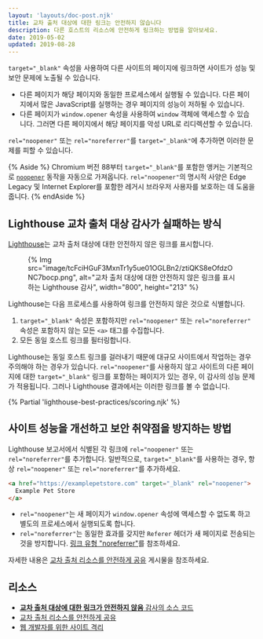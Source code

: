 ```yaml
---
layout: 'layouts/doc-post.njk'
title: 교차 출처 대상에 대한 링크는 안전하지 않습니다
description: 다른 호스트의 리소스에 안전하게 링크하는 방법을 알아보세요.
date: 2019-05-02
updated: 2019-08-28
---
```


`target="_blank"` 속성을 사용하여 다른 사이트의 페이지에 링크하면 사이트가 성능 및 보안 문제에 노출될 수 있습니다.

- 다른 페이지가 해당 페이지와 동일한 프로세스에서 실행될 수 있습니다. 다른 페이지에서 많은 JavaScript를 실행하는 경우 페이지의 성능이 저하될 수 있습니다.
- 다른 페이지가 `window.opener` 속성을 사용하여 `window` 객체에 액세스할 수 있습니다. 그러면 다른 페이지에서 해당 페이지를 악성 URL로 리디렉션할 수 있습니다.

`rel="noopener"` 또는 `rel="noreferrer"`를 `target="_blank"`에 추가하면 이러한 문제를 피할 수 있습니다.

{% Aside %} Chromium 버전 88부터 `target="_blank"`를 포함한 앵커는 기본적으로 [`noopener`](https://www.chromestatus.com/feature/6140064063029248) 동작을 자동으로 가져옵니다. `rel="noopener"`의 명시적 사양은 Edge Legacy 및 Internet Explorer를 포함한 레거시 브라우저 사용자를 보호하는 데 도움을 줍니다. {% endAside %}

## Lighthouse 교차 출처 대상 감사가 실패하는 방식

[Lighthouse](https://developers.google.com/web/tools/lighthouse/)는 교차 출처 대상에 대한 안전하지 않은 링크를 표시합니다.

<figure>{% Img src="image/tcFciHGuF3MxnTr1y5ue01OGLBn2/ztiQKS8eOfdzONC7bocp.png", alt="교차 출처 대상에 대한 안전하지 않은 링크를 표시하는 Lighthouse 감사", width="800", height="213" %}</figure>

Lighthouse는 다음 프로세스를 사용하여 링크를 안전하지 않은 것으로 식별합니다.

1. `target="_blank"` 속성은 포함하지만 `rel="noopener"` 또는 `rel="noreferrer"` 속성은 포함하지 않는 모든 `<a>` 태그를 수집합니다.
2. 모든 동일 호스트 링크를 필터링합니다.

Lighthouse는 동일 호스트 링크를 걸러내기 때문에 대규모 사이트에서 작업하는 경우 주의해야 하는 경우가 있습니다. `rel="noopener"`를 사용하지 않고 사이트의 다른 페이지에 대한 `target="_blank"` 링크를 포함하는 페이지가 있는 경우, 이 감사의 성능 문제가 적용됩니다. 그러나 Lighthouse 결과에서는 이러한 링크를 볼 수 없습니다.

{% Partial 'lighthouse-best-practices/scoring.njk' %}

## 사이트 성능을 개선하고 보안 취약점을 방지하는 방법

Lighthouse 보고서에서 식별된 각 링크에 `rel="noopener"` 또는 `rel="noreferrer"`를 추가합니다. 일반적으로, `target="_blank"`를 사용하는 경우, 항상 `rel="noopener"` 또는 `rel="noreferrer"`를 추가하세요.

```html
<a href="https://examplepetstore.com" target="_blank" rel="noopener">
  Example Pet Store
</a>
```

- `rel="noopener"`는 새 페이지가 `window.opener` 속성에 액세스할 수 없도록 하고 별도의 프로세스에서 실행되도록 합니다.
- `rel="noreferrer"`는 동일한 효과를 갖지만 `Referer` 헤더가 새 페이지로 전송되는 것을 방지합니다. [링크 유형 "noreferrer"](https://html.spec.whatwg.org/multipage/links.html#link-type-noreferrer)를 참조하세요.

자세한 내용은 [교차 출처 리소스를 안전하게 공유](https://web.dev/cross-origin-resource-sharing/) 게시물을 참조하세요.

## 리소스

- [**교차 출처 대상에 대한 링크가 안전하지 않음** 감사의 소스 코드](https://github.com/GoogleChrome/lighthouse/blob/master/lighthouse-core/audits/dobetterweb/external-anchors-use-rel-noopener.js)
- [교차 출처 리소스를 안전하게 공유](https://web.dev/cross-origin-resource-sharing/)
- [웹 개발자를 위한 사이트 격리](https://developers.google.com/web/updates/2018/07/site-isolation)
